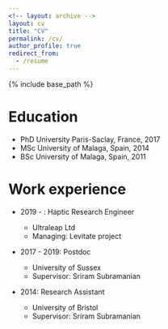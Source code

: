 ```yaml
---
<!-- layout: archive -->
layout: cv
title: "CV"
permalink: /cv/
author_profile: true
redirect_from:
  - /resume
---
```


{% include base_path %}

Education
======
* PhD University Paris-Saclay, France, 2017 
* MSc University of Malaga, Spain, 2014
* BSc University of Malaga, Spain, 2011

Work experience
======
* 2019 - : Haptic Research Engineer 
  * Ultraleap Ltd
  * Managing: Levitate project

* 2017 - 2019: Postdoc 
  * University of Sussex
  * Supervisor: Sriram Subramanian

* 2014: Research Assistant
  * University of Bristol
  * Supervisor: Sriram Subramanian
  
<!-- Skills
======
* Skill 1
* Skill 2
  * Sub-skill 2.1
  * Sub-skill 2.2
  * Sub-skill 2.3
* Skill 3

Publications
======
  <ul>{% for post in site.publications %}
    {% include archive-single-cv.html %}
  {% endfor %}</ul>
  
Talks
======
  <ul>{% for post in site.talks %}
    {% include archive-single-talk-cv.html %}
  {% endfor %}</ul>
  
Teaching
======
  <ul>{% for post in site.teaching %}
    {% include archive-single-cv.html %}
  {% endfor %}</ul>
  
Service and leadership
======
* Currently signed in to 43 different slack teams
 -->
